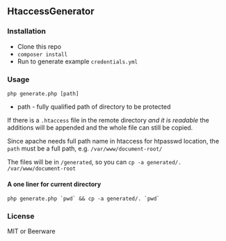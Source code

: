 HtaccessGenerator
-----------------

### Installation
 - Clone this repo
 - `composer install`
 - Run to generate example `credentials.yml`

### Usage
`php generate.php [path]`

 - path - fully qualified path of directory to be protected
  
  
If there is a `.htaccess` file in the remote directory _and it is readable_ the additions
will be appended and the whole file can still be copied.  

Since apache needs full path name in htaccess for htpasswd location, the `path` must be 
a full path, e.g. `/var/www/document-root/`

The files will be in `/generated`, so you can `cp -a generated/. /var/www/document-root` 

#### A one liner for current directory

``php generate.php `pwd` && cp -a generated/. `pwd` ``

### License
MIT or Beerware
